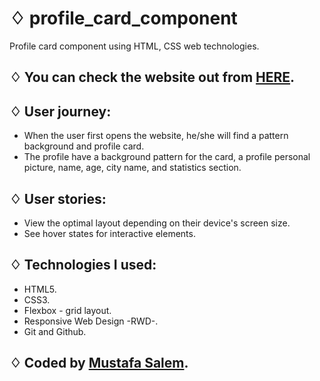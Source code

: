 # ♢ profile_card_component

Profile card component using HTML, CSS web technologies.

## ♢ You can check the website out from [HERE](https://moustf.github.io/preview-card-component/).

## ♢ User journey:

- When the user first opens the website, he/she will find a pattern background and profile card.
- The profile have a background pattern for the card, a profile personal picture, name, age, city name, and statistics section.

## ♢ User stories:

- View the optimal layout depending on their device's screen size.
- See hover states for interactive elements.

## ♢ Technologies I used:

- HTML5.
- CSS3.
- Flexbox - grid layout.
- Responsive Web Design -RWD-.
- Git and Github.

## ♢ Coded by [Mustafa Salem](https://github.com/moustf/).
